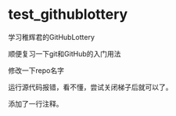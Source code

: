 # test_githublottery
学习稚辉君的GitHubLottery

顺便复习一下git和GitHub的入门用法

修改一下repo名字

运行源代码报错，看不懂，尝试关闭梯子后就可以了。

添加了一行注释。

